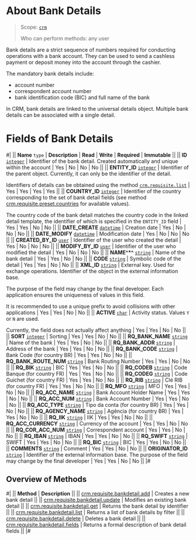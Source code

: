 # About Bank Details

> Scope: [`crm`](../../../scopes/permissions.md)
>
> Who can perform methods: any user

Bank details are a strict sequence of numbers required for conducting operations with a bank account. They can be used to send a cashless payment or deposit money into the account through the cashier.

The mandatory bank details include:
- account number
- correspondent account number
- bank identification code (BIC) and full name of the bank

In CRM, bank details are linked to the universal details object. Multiple bank details can be associated with a single detail.

# Fields of Bank Details

#|
|| **Name**
`type` | **Description** | **Read** | **Write** | **Required** | **Immutable** ||
|| **ID**
[`integer`](../../../data-types.md) | Identifier of the bank detail. Created automatically and unique within the account | Yes | No | No | No ||
|| **ENTITY_ID**
[`integer`](../../../data-types.md) | Identifier of the parent object. Currently, it can only be the identifier of the detail. 

Identifiers of details can be obtained using the method [`crm.requisite.list`](../universal/crm-requisite-list.md) | Yes | Yes | Yes | Yes ||
|| **COUNTRY_ID**
[`integer`](../../../data-types.md) | Identifier of the country corresponding to the set of bank detail fields (see method [crm.requisite.preset.countries](../presets/crm-requisite-preset-countries.md) for available values).

The country code of the bank detail matches the country code in the linked detail template, the identifier of which is specified in the `ENTITY_ID` field | Yes | Yes | No | No ||
|| **DATE_CREATE**
[`datetime`](../../../data-types.md) | Creation date | Yes | No | No | No ||
|| **DATE_MODIFY**
[`datetime`](../../../data-types.md) | Modification date | Yes | No | No | No ||
|| **CREATED_BY_ID**
[`user`](../../../data-types.md) | Identifier of the user who created the detail | Yes | No | No | No ||
|| **MODIFY_BY_ID**
[`user`](../../../data-types.md) | Identifier of the user who modified the detail | Yes | No | No | No ||
|| **NAME^*^**
[`string`](../../../data-types.md) | Name of the bank detail | Yes | Yes | No | No ||
|| **CODE**
[`string`](../../../data-types.md) | Symbolic code of the detail | Yes | Yes | No | No ||
|| **XML_ID**
[`string`](../../../data-types.md) | External key. Used for exchange operations. Identifier of the object in the external information base. 

The purpose of the field may change by the final developer. Each application ensures the uniqueness of values in this field. 

It is recommended to use a unique prefix to avoid collisions with other applications | Yes | Yes | No | No ||
|| **ACTIVE**
[`char`](../../../data-types.md) | Activity status. Values `Y` or `N` are used. 

Currently, the field does not actually affect anything | Yes | Yes | No | No ||
|| **SORT**
[`integer`](../../../data-types.md) | Sorting | Yes | Yes | No | No ||
|| **RQ_BANK_NAME**
[`string`](../../../data-types.md) | Name of the bank | Yes | Yes | No | No ||
|| **RQ_BANK_ADDR**
[`string`](../../../data-types.md) | Address of the bank | Yes | Yes | No | No ||
|| **RQ_BANK_CODE**
[`string`](../../../data-types.md) | Bank Code (for country BR) | Yes | Yes | No | No ||
|| **RQ_BANK_ROUTE_NUM**
[`string`](../../../data-types.md) | Bank Routing Number | Yes | Yes | No | No ||
|| **RQ_BIK**
[`string`](../../../data-types.md) | BIC | Yes | Yes | No | No ||
|| **RQ_CODEB**
[`string`](../../../data-types.md) | Code Banque (for country FR) | Yes | Yes | No | No ||
|| **RQ_CODEG**
[`string`](../../../data-types.md) | Code Guichet (for country FR) | Yes | Yes | No | No ||
|| **RQ_RIB**
[`string`](../../../data-types.md) | Clé RIB (for country FR) | Yes | Yes | No | No ||
|| **RQ_MFO**
[`string`](../../../data-types.md) | MFO | Yes | Yes | No | No ||
|| **RQ_ACC_NAME**
[`string`](../../../data-types.md) | Bank Account Holder Name | Yes | Yes | No | No ||
|| **RQ_ACC_NUM**
[`string`](../../../data-types.md) | Bank Account Number | Yes | Yes | No | No ||
|| **RQ_ACC_TYPE**
[`string`](../../../data-types.md) | Tipo da conta (for country BR) | Yes | Yes | No | No ||
|| **RQ_AGENCY_NAME**
[`string`](../../../data-types.md) | Agência (for country BR) | Yes | Yes | No | No ||
|| **RQ_IIK**
[`string`](../../../data-types.md) | IIK | Yes | Yes | No | No ||
|| **RQ_ACC_CURRENCY**
[`string`](../../../data-types.md) | Currency of the account | Yes | Yes | No | No ||
|| **RQ_COR_ACC_NUM**
[`string`](../../../data-types.md) | Correspondent account | Yes | Yes | No | No ||
|| **RQ_IBAN**
[`string`](../../../data-types.md) | IBAN | Yes | Yes | No | No ||
|| **RQ_SWIFT**
[`string`](../../../data-types.md) | SWIFT | Yes | Yes | No | No ||
|| **RQ_BIC**
[`string`](../../../data-types.md) | BIC | Yes | Yes | No | No ||
|| **COMMENTS**
[`string`](../../../data-types.md) | Comment | Yes | Yes | No | No ||
|| **ORIGINATOR_ID**
[`string`](../../../data-types.md) | Identifier of the external information base. The purpose of the field may change by the final developer | Yes | Yes | No | No ||
|#

## Overview of Methods

#|
|| **Method** | **Description** ||
|| [crm.requisite.bankdetail.add](./crm-requisite-bank-detail-add.md) | Creates a new bank detail ||
|| [crm.requisite.bankdetail.update](./crm-requisite-bank-detail-update.md) | Modifies an existing bank detail ||
|| [crm.requisite.bankdetail.get](./crm-requisite-bank-detail-get.md) | Returns the bank detail by identifier ||
|| [crm.requisite.bankdetail.list](./crm-requisite-bank-detail-list.md) | Returns a list of bank details by filter ||
|| [crm.requisite.bankdetail.delete](./crm-requisite-bank-detail-delete.md) | Deletes a bank detail ||
|| [crm.requisite.bankdetail.fields](./crm-requisite-bank-detail-fields.md) | Returns a formal description of bank detail fields ||
|#